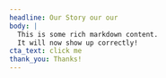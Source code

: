 ```yaml
---
headline: Our Story our our
body: |
  This is some rich markdown content.
  It will now show up correctly!
cta_text: click me
thank_you: Thanks!
---
```

